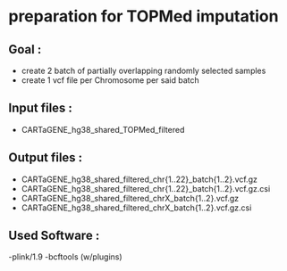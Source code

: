 # preparation for TOPMed imputation

## Goal :
 - create 2 batch of partially overlapping randomly selected samples
 - create 1 vcf file per Chromosome per said batch

## Input files :
- CARTaGENE_hg38_shared_TOPMed_filtered


## Output files :
- CARTaGENE_hg38_shared_filtered_chr{1..22}_batch{1..2}.vcf.gz
- CARTaGENE_hg38_shared_filtered_chr{1..22}_batch{1..2}.vcf.gz.csi
- CARTaGENE_hg38_shared_filtered_chrX_batch{1..2}.vcf.gz
- CARTaGENE_hg38_shared_filtered_chrX_batch{1..2}.vcf.gz.csi


## Used Software :
-plink/1.9
-bcftools (w/plugins)
